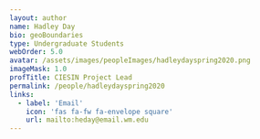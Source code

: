 ```yaml
---
layout: author
name: Hadley Day
bio: geoBoundaries
type: Undergraduate Students
webOrder: 5.0
avatar: /assets/images/peopleImages/hadleydayspring2020.png
imageMask: 1.0
profTitle: CIESIN Project Lead
permalink: /people/hadleydayspring2020
links:
  - label: 'Email'
    icon: 'fas fa-fw fa-envelope square'
    url: mailto:heday@email.wm.edu
---
```

